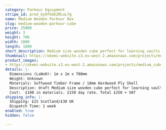 ```yaml
---
category: Parkour Equipment
stripe_id: prod_Gy9fkUEZMLoLfg
name: Medium Wooden Parkour Box
slug: medium-wooden-parkour-cube
price: 25000
weight: 3
height: 700
width: 1000
length: 1000
short_description: Medium size wooden cube perfect for learning vaults or jumps.
thumbnail: https://ukemi-website.s3.eu-west-2.amazonaws.com/projects/medium_cube_thumbnail.jpg
product_images:
- https://ukemi-website.s3.eu-west-2.amazonaws.com/projects/medium_cube_1.jpg
details: |-
  Dimensions (LxWxH): 1m x 1m x 700mm
  Weight: Unknown
  Materials: Softwood Timber Frame / 18mm Hardwood Ply Shell
  Description: draft Medium size wooden cube perfect for learning vaults or jumps. Very strong timber frame and plywood shell means it's strong enough to hack all basic Parkour movements and can handle a weight of up to 10 people
  Cost:  £100 in materials. £150 day rate. Total £250 + VAT
shipping_info: |-
  Shipping: £15 Scotland/£30 UK
  Dispatch Time: 1 week
enabled: true
hidden: false

---
```

